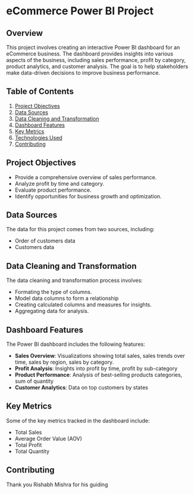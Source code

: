 # eCommerce Power BI Project

## Overview

This project involves creating an interactive Power BI dashboard for an eCommerce business. The dashboard provides insights into various aspects of the business, including sales performance, profit by category, product analytics, and customer analysis. The goal is to help stakeholders make data-driven decisions to improve business performance.

## Table of Contents

1. [Project Objectives](#project-objectives)
2. [Data Sources](#data-sources)
3. [Data Cleaning and Transformation](#data-cleaning-and-transformation)
4. [Dashboard Features](#dashboard-features)
5. [Key Metrics](#key-metrics)
6. [Technologies Used](#technologies-used)
7. [Contributing](#contributing)

## Project Objectives

- Provide a comprehensive overview of sales performance.
- Analyze profit by time and category.
- Evaluate product performance.
- Identify opportunities for business growth and optimization.

## Data Sources

The data for this project comes from two sources, including:

- Order of customers data
- Customers data

## Data Cleaning and Transformation

The data cleaning and transformation process involves:

- Formating the type of columns.
- Model data columns to form a relationship
- Creating calculated columns and measures for insights.
- Aggregating data for analysis.

## Dashboard Features

The Power BI dashboard includes the following features:

- **Sales Overview**: Visualizations showing total sales, sales trends over time, sales by region, sales by category.
- **Profit Analysis**: Insights into profit by time, profit by sub-category
- **Product Performance**: Analysis of best-selling products categories, sum of quantity
- **Customer Analytics**: Data on top customers by states

## Key Metrics

Some of the key metrics tracked in the dashboard include:

- Total Sales
- Average Order Value (AOV)
- Total Profit
- Total Quantity

## Contributing

Thank you Rishabh Mishra for his guiding

